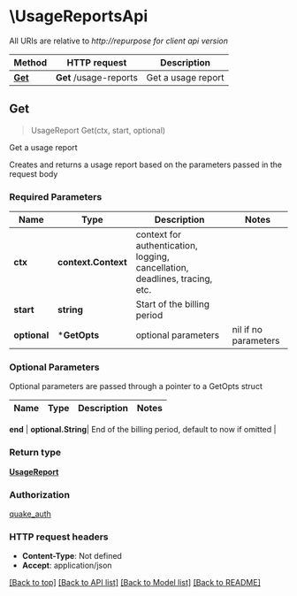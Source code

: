 # \UsageReportsApi

All URIs are relative to *http://repurpose for client api version*

Method | HTTP request | Description
------------- | ------------- | -------------
[**Get**](UsageReportsApi.md#Get) | **Get** /usage-reports | Get a usage report



## Get

> UsageReport Get(ctx, start, optional)

Get a usage report

Creates and returns a usage report based on the parameters passed in the request body 

### Required Parameters


Name | Type | Description  | Notes
------------- | ------------- | ------------- | -------------
**ctx** | **context.Context** | context for authentication, logging, cancellation, deadlines, tracing, etc.
**start** | **string**| Start of the billing period | 
 **optional** | ***GetOpts** | optional parameters | nil if no parameters

### Optional Parameters

Optional parameters are passed through a pointer to a GetOpts struct


Name | Type | Description  | Notes
------------- | ------------- | ------------- | -------------

 **end** | **optional.String**| End of the billing period, default to now if omitted | 

### Return type

[**UsageReport**](UsageReport.md)

### Authorization

[quake_auth](../README.md#quake_auth)

### HTTP request headers

- **Content-Type**: Not defined
- **Accept**: application/json

[[Back to top]](#) [[Back to API list]](../README.md#documentation-for-api-endpoints)
[[Back to Model list]](../README.md#documentation-for-models)
[[Back to README]](../README.md)

